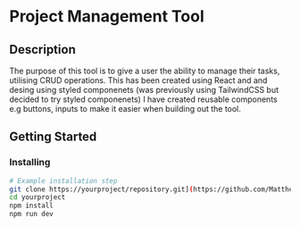# Project Management Tool

## Description
The purpose of this tool is to give a user the ability to manage their tasks, utilising CRUD operations. 
This has been created using React and and desing using styled componenets (was previously using TailwindCSS but decided to try styled componenets) 
I have created reusable components e.g buttons, inputs to make it easier when building out the tool.  

## Getting Started

### Installing
```bash
# Example installation step
git clone https://yourproject/repository.git](https://github.com/MatthewRichardson96/Project-Management-App.git
cd yourproject
npm install
npm run dev
